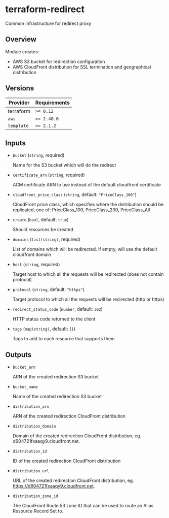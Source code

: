 # terraform-redirect

Common infrastructure for redirect proxy

## Overview

Module creates:

- AWS S3 bucket for redirection configuration
- AWS CloudFront distribution for SSL termination and geographical distribution

<!-- BEGIN_TF_DOCS -->

## Versions

| Provider   | Requirements |
| ---------- | ------------ |
| terraform  | `>= 0.12`    |
| `aws`      | `>= 2.40.0`  |
| `template` | `>= 2.1.2`   |

## Inputs

- `bucket` (`string`, required)

  Name for the S3 bucket which will do the redirect

- `certificate_arn` (`string`, required)

  ACM certificate ARN to use instead of the default cloudfront certificate

- `cloudfront_price_class` (`string`, default: `"PriceClass_100"`)

  CloudFront price class, which specifies where the distribution should be replicated, one of: PriceClass_100, PriceClass_200, PriceClass_All

- `create` (`bool`, default: `true`)

  Should resources be created

- `domains` (`list(string)`, required)

  List of domains which will be redirected. If empty, will use the default cloudfront domain

- `host` (`string`, required)

  Target host to which all the requests will be redirected (does not contain protocol)

- `protocol` (`string`, default: `"https"`)

  Target protocol to which all the requests will be redirected (http or https)

- `redirect_status_code` (`number`, default: `302`)

  HTTP status code returned to the client

- `tags` (`map(string)`, default: `{}`)

  Tags to add to each resource that supports them

## Outputs

- `bucket_arn`

  ARN of the created redirection S3 bucket

- `bucket_name`

  Name of the created redirection S3 bucket

- `distribution_arn`

  ARN of the created redirection CloudFront distribution

- `distribution_domain`

  Domain of the created redirection CloudFront distribution, eg. d604721fxaaqy9.cloudfront.net.

- `distribution_id`

  ID of the created redirection CloudFront distribution

- `distribution_url`

  URL of the created redirection CloudFront distribution, eg. https://d604721fxaaqy9.cloudfront.net.

- `distribution_zone_id`

  The CloudFront Route 53 zone ID that can be used to route an Alias Resource Record Set to.
